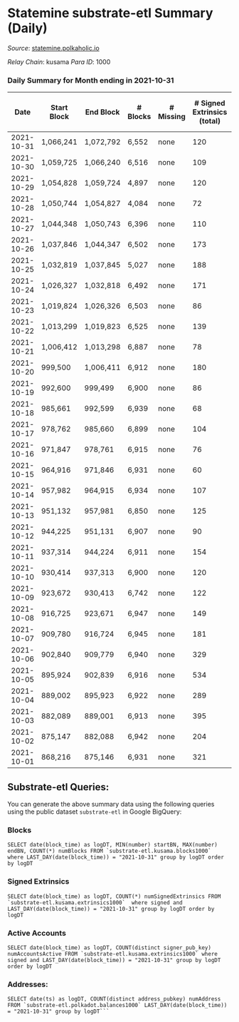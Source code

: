 # Statemine substrate-etl Summary (Daily)

_Source_: [statemine.polkaholic.io](https://statemine.polkaholic.io)

*Relay Chain*: kusama
*Para ID*: 1000



### Daily Summary for Month ending in 2021-10-31


| Date | Start Block | End Block | # Blocks | # Missing | # Signed Extrinsics (total) | # Active Accounts | # Addresses with Balances | # Events | # Transfers | # XCM Transfers In | # XCM Transfers Out |
| ---- | ----------- | --------- | -------- | --------- | --------------------------- | ----------------- | ------------------------- | -------- | ----------- | ------------------ | ------------------- |
| 2021-10-31 | 1,066,241 | 1,072,792 | 6,552 | none  | 120 | 77 | 13,632 | 15,533 | 1,906 ($228,290) | 27 ($184.03) |   |
| 2021-10-30 | 1,059,725 | 1,066,240 | 6,516 | none  | 109 | 50 | 13,639 | 15,211 | 1,669 ($235,572) | 23 ($1,740.01) |   |
| 2021-10-29 | 1,054,828 | 1,059,724 | 4,897 | none  | 120 | 76 |  | 12,446 | 1,897 ($473,345) | 26 ($167.70) |   |
| 2021-10-28 | 1,050,744 | 1,054,827 | 4,084 | none  | 72 | 39 | 13,630 | 9,658 | 1,137 ($113,236) | 22 ($669.26) |   |
| 2021-10-27 | 1,044,348 | 1,050,743 | 6,396 | none  | 110 | 43 | 13,615 | 15,162 | 1,937 ($648,280) | 26 ($684.19) |   |
| 2021-10-26 | 1,037,846 | 1,044,347 | 6,502 | none  | 173 | 90 | 13,582 | 17,614 | 2,431 ($267,126) | 38 ($3,156.38) |   |
| 2021-10-25 | 1,032,819 | 1,037,845 | 5,027 | none  | 188 | 94 | 13,554 | 13,338 | 2,547 ($369,294) | 32 ($562.68) |   |
| 2021-10-24 | 1,026,327 | 1,032,818 | 6,492 | none  | 171 | 60 | 13,524 | 17,355 | 2,261 ($307,684) | 37 ($578.68) |   |
| 2021-10-23 | 1,019,824 | 1,026,326 | 6,503 | none  | 86 | 42 | 13,322 | 14,931 | 1,611 ($256,555) | 18 ($527.74) |   |
| 2021-10-22 | 1,013,299 | 1,019,823 | 6,525 | none  | 139 | 41 | 13,298 | 15,329 | 1,786 ($370,639) | 19 ($4,253.14) |   |
| 2021-10-21 | 1,006,412 | 1,013,298 | 6,887 | none  | 78 | 33 | 13,252 | 15,423 | 1,401 ($92,346.36) | 12 ($335.32) |   |
| 2021-10-20 | 999,500 | 1,006,411 | 6,912 | none  | 180 | 63 | 13,238 | 18,126 | 2,927 ($412,134) | 24 ($1,984.90) |   |
| 2021-10-19 | 992,600 | 999,499 | 6,900 | none  | 86 | 41 | 13,040 | 15,665 | 1,563 ($314,232) | 26 ($876.35) |   |
| 2021-10-18 | 985,661 | 992,599 | 6,939 | none  | 68 | 34 | 13,028 | 15,474 | 1,327 ($178,705) | 17 ($93.83) |   |
| 2021-10-17 | 978,762 | 985,660 | 6,899 | none  | 104 | 39 | 13,010 | 15,753 | 1,610 ($506,013) | 22 ($411.33) |   |
| 2021-10-16 | 971,847 | 978,761 | 6,915 | none  | 76 | 36 | 12,991 | 15,544 | 1,387 ($351,494) | 32 ($872.35) |   |
| 2021-10-15 | 964,916 | 971,846 | 6,931 | none  | 60 | 31 | 12,973 | 15,125 | 1,065 ($119,853) | 13 ($493.37) |   |
| 2021-10-14 | 957,982 | 964,915 | 6,934 | none  | 107 | 47 | 12,959 | 16,126 | 1,841 ($176,879) | 30 ($971.88) |   |
| 2021-10-13 | 951,132 | 957,981 | 6,850 | none  | 125 | 60 | 12,933 | 16,090 | 1,855 ($397,620) | 44 ($398.51) |   |
| 2021-10-12 | 944,225 | 951,131 | 6,907 | none  | 90 | 53 | 12,892 | 15,752 | 1,618 ($683,657) |   |   |
| 2021-10-11 | 937,314 | 944,224 | 6,911 | none  | 154 | 70 |  | 16,763 | 2,429 ($322,508) |   |   |
| 2021-10-10 | 930,414 | 937,313 | 6,900 | none  | 120 | 36 | 12,846 | 15,972 | 1,801 ($779,207) |   |   |
| 2021-10-09 | 923,672 | 930,413 | 6,742 | none  | 122 | 51 | 12,830 | 16,035 | 2,101 ($590,042) |   |   |
| 2021-10-08 | 916,725 | 923,671 | 6,947 | none  | 149 | 66 | 12,803 | 16,765 | 2,356 ($383,750) |   |   |
| 2021-10-07 | 909,780 | 916,724 | 6,945 | none  | 181 | 75 | 12,770 | 17,512 | 2,958 ($160,341) |   |   |
| 2021-10-06 | 902,840 | 909,779 | 6,940 | none  | 329 | 135 | 12,729 | 18,639 | 3,722 ($616,261) |   |   |
| 2021-10-05 | 895,924 | 902,839 | 6,916 | none  | 534 | 232 | 12,684 | 20,231 | 4,742 ($1,766,436) |   |   |
| 2021-10-04 | 889,002 | 895,923 | 6,922 | none  | 289 | 117 |  | 18,667 | 3,776 ($1,254,957) |   |   |
| 2021-10-03 | 882,089 | 889,001 | 6,913 | none  | 395 | 147 | 12,527 | 19,631 | 4,364 ($731,015) |   |   |
| 2021-10-02 | 875,147 | 882,088 | 6,942 | none  | 204 | 89 | 12,443 | 17,667 | 3,058 ($532,436) |   |   |
| 2021-10-01 | 868,216 | 875,146 | 6,931 | none  | 321 | 126 | 12,412 | 18,756 | 3,794 ($615,020) |   |   |

## Substrate-etl Queries:
You can generate the above summary data using the following queries using the public dataset `substrate-etl` in Google BigQuery:


### Blocks
```
SELECT date(block_time) as logDT, MIN(number) startBN, MAX(number) endBN, COUNT(*) numBlocks FROM `substrate-etl.kusama.blocks1000`  where LAST_DAY(date(block_time)) = "2021-10-31" group by logDT order by logDT
```


### Signed Extrinsics
```
SELECT date(block_time) as logDT, COUNT(*) numSignedExtrinsics FROM `substrate-etl.kusama.extrinsics1000`  where signed and LAST_DAY(date(block_time)) = "2021-10-31" group by logDT order by logDT
```


### Active Accounts
```
SELECT date(block_time) as logDT, COUNT(distinct signer_pub_key) numAccountsActive FROM `substrate-etl.kusama.extrinsics1000` where signed and LAST_DAY(date(block_time)) = "2021-10-31" group by logDT order by logDT
```


### Addresses:
```
SELECT date(ts) as logDT, COUNT(distinct address_pubkey) numAddress FROM `substrate-etl.polkadot.balances1000` LAST_DAY(date(block_time)) = "2021-10-31" group by logDT```

